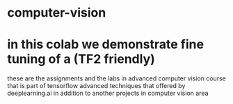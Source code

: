 # computer-vision
# in this colab we demonstrate fine tuning of a (TF2 friendly) 
these are the assignments and the labs in advanced computer vision course that is part of tensorflow advanced techniques that offered by deeplearning.ai
in addition to another projects in computer vision area

